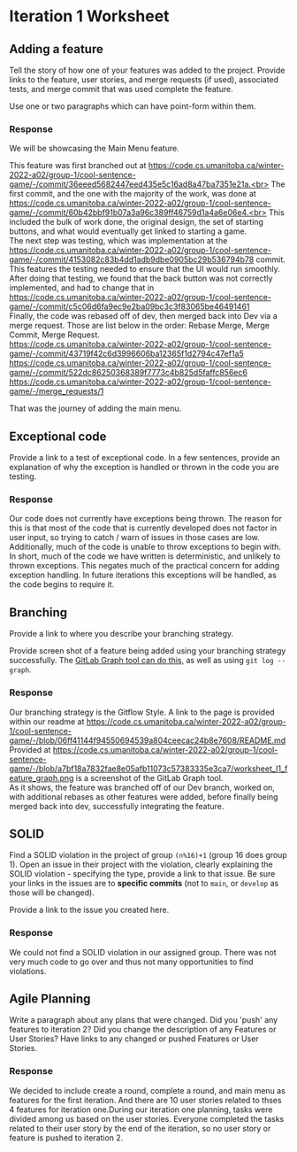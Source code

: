 Iteration 1 Worksheet
=====================

Adding a feature
-----------------

Tell the story of how one of your features was added to the project.
Provide links to the
feature, user stories, and merge requests (if used), associated tests, and merge commit
that was used complete the feature.

Use one or two paragraphs which can have point-form within them.

### Response

We will be showcasing the Main Menu feature. 

This feature was first branched out at https://code.cs.umanitoba.ca/winter-2022-a02/group-1/cool-sentence-game/-/commit/36eeed5682447eed435e5c16ad8a47ba7351e21a.<br>
The first commit, and the one with the majority of the work, was done at https://code.cs.umanitoba.ca/winter-2022-a02/group-1/cool-sentence-game/-/commit/60b42bbf91b07a3a96c389ff46759d1a4a6e06e4.<br>
This included the bulk of work done, the original design, the set of starting buttons, and what would eventually get linked to starting a game.<br>
The next step was testing, which was implementation at the https://code.cs.umanitoba.ca/winter-2022-a02/group-1/cool-sentence-game/-/commit/4153082c83b4dd1adb9dbe0905bc29b536794b78 commit. <br>
This features the testing needed to ensure that the UI would run smoothly.<br>
After doing that testing, we found that the back button was not correctly implemented, and had to change that in https://code.cs.umanitoba.ca/winter-2022-a02/group-1/cool-sentence-game/-/commit/c5c06d6fa9ec9e2ba09bc3c3f83065be46491461<br>
Finally, the code was rebased off of dev, then merged back into Dev via a merge request. Those are list below in the order: Rebase Merge, Merge Commit, Merge Request.<br>
https://code.cs.umanitoba.ca/winter-2022-a02/group-1/cool-sentence-game/-/commit/43719f42c6d3996606ba12365f1d2794c47ef1a5<br>
https://code.cs.umanitoba.ca/winter-2022-a02/group-1/cool-sentence-game/-/commit/522dc86250368389f7773c4b825d5faffc856ec6<br>
https://code.cs.umanitoba.ca/winter-2022-a02/group-1/cool-sentence-game/-/merge_requests/1<br>

That was the journey of adding the main menu.

Exceptional code
----------------

Provide a link to a test of exceptional code. In a few sentences,
provide an explanation of why the exception is handled or thrown
in the code you are testing.

### Response

Our code does not currently have exceptions being thrown. The reason for this is that most of the code that is currently developed does not factor in user input, so trying to catch / warn of issues in those cases are low. Additionally, much of the code is unable to throw exceptions to begin with. In short, much of the code we have written is deterministic, and unlikely to thrown exceptions. This negates much of the practical concern for adding exception handling. In future iterations this exceptions will be handled, as the code begins to require it.

Branching
----------

Provide a link to where you describe your branching strategy.

Provide screen shot of a feature being added using your branching strategy
successfully. The [GitLab Graph tool can do this](https://code.cs.umanitoba.ca/comp3350-summer2019/cook-eBook/-/network/develop),
as well as using `git log --graph`.

### Response

Our branching strategy is the Gitflow Style. A link to the page is provided within our readme at https://code.cs.umanitoba.ca/winter-2022-a02/group-1/cool-sentence-game/-/blob/06ff41144f94550694539a804ceecac24b8e7608/README.md<br>
Provided at https://code.cs.umanitoba.ca/winter-2022-a02/group-1/cool-sentence-game/-/blob/a7bf18a7832fae8e05afb11073c57383335e3ca7/worksheet_I1_feature_graph.png is a screenshot of the GitLab Graph tool.<br>
As it shows, the feature was branched off of our Dev branch, worked on, with additional rebases as other features were added, before finally being merged back into dev, successfully integrating the feature.

SOLID
-----

Find a SOLID violation in the project of group `(n%16)+1` (group 16 does group 1).
Open an issue in their project with the violation,
clearly explaining the SOLID violation - specifying the type, provide a link to that issue. Be sure
your links in the issues are to **specific commits** (not to `main`, or `develop` as those will be changed).

Provide a link to the issue you created here.

### Response

We could not find a SOLID violation in our assigned group. 
There was not very much code to go over and thus not many opportunities to find violations.

Agile Planning
--------------

Write a paragraph about any plans that were changed. Did you
'push' any features to iteration 2? Did you change the description
of any Features or User Stories? Have links to any changed or pushed Features
or User Stories.

### Response
 
We decided to include create a round, complete a round, and main menu as features for the first iteration. 
And there are 10 user stories related to thses 4 features for iteration one.During our iteration one planning,
tasks were divided among us based on the user stories. Everyone completed the tasks related to their user 
story by the end of the iteration, so no user story or feature is pushed to iteration 2. 

